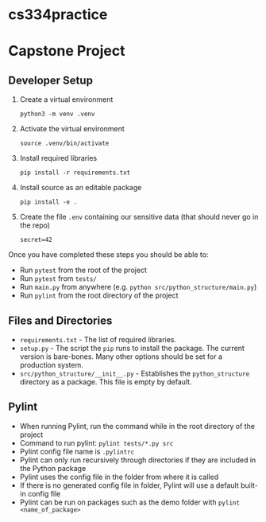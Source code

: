 # cs334practice
# Capstone Project

## Developer Setup

1. Create a virtual environment

    `python3 -m venv .venv`

2. Activate the virtual environment

    `source .venv/bin/activate`

3. Install required libraries

    `pip install -r requirements.txt`

4. Install source as an editable package

    `pip install -e .`

5. Create the file `.env` containing our sensitive data (that should never go in the repo)

    `secret=42`

Once you have completed these steps you should be able to:

* Run `pytest` from the root of the project
* Run `pytest` from `tests/`
* Run `main.py` from anywhere (e.g. `python src/python_structure/main.py`)
* Run `pylint` from the root directory of the project


## Files and Directories

* `requirements.txt` - The list of required libraries.  
* `setup.py` - The script the `pip` runs to install the package.  The current version is bare-bones.  Many
   other options should be set for a production system.
* `src/python_structure/__init__.py` - Establishes the `python_structure` directory as a package. This file is empty
   by default.


## Pylint

* When running Pylint, run the command while in the root directory of the project
* Command to run pylint: `pylint tests/*.py src`
* Pylint config file name is `.pylintrc`
* Pylint can only run recursively through directories if they are included in the Python package
* Pylint uses the config file in the folder from where it is called
* If there is no generated config file in folder, Pylint will use a default built-in config file
* Pylint can be run on packages such as the demo folder with `pylint <name_of_package>`

